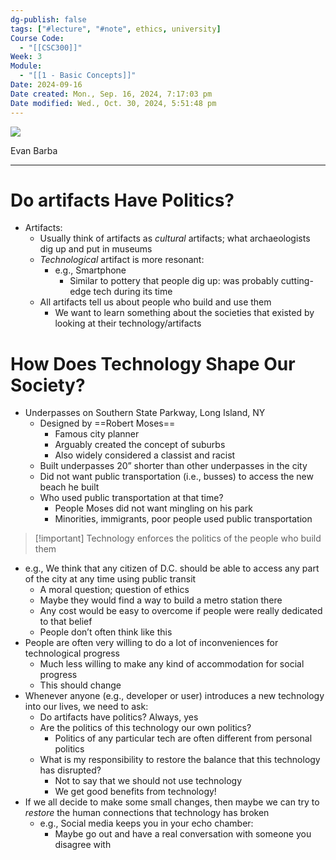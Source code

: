 ```yaml
---
dg-publish: false
tags: ["#lecture", "#note", ethics, university]
Course Code:
  - "[[CSC300]]"
Week: 3
Module:
  - "[[1 - Basic Concepts]]"
Date: 2024-09-16
Date created: Mon., Sep. 16, 2024, 7:17:03 pm
Date modified: Wed., Oct. 30, 2024, 5:51:48 pm
---
```


![](https://www.youtube.com/watch?v=QhOGWy9kvj8&t=2s)

Evan Barba

---

# Do **artifacts** Have Politics?

- Artifacts:
    - Usually think of artifacts as *cultural* artifacts; what archaeologists dig up and put in museums
    - *Technological* artifact is more resonant:
        - e.g., Smartphone
            - Similar to pottery that people dig up: was probably cutting-edge tech during its time
    - All artifacts tell us about people who build and use them
        - We want to learn something about the societies that existed by looking at their technology/artifacts

# How Does Technology Shape Our Society?

- Underpasses on Southern State Parkway, Long Island, NY
    - Designed by ==Robert Moses==
        - Famous city planner
        - Arguably created the concept of suburbs
        - Also widely considered a classist and racist
    - Built underpasses 20” shorter than other underpasses in the city
    - Did not want public transportation (i.e., busses) to access the new beach he built
    - Who used public transportation at that time?
        - People Moses did not want mingling on his park
        - Minorities, immigrants, poor people used public transportation

> [!important] Technology enforces the politics of the people who build them

- e.g., We think that any citizen of D.C. should be able to access any part of the city at any time using public transit
    - A moral question; question of ethics
    - Maybe they would find a way to build a metro station there
    - Any cost would be easy to overcome if people were really dedicated to that belief
    - People don’t often think like this
- People are often very willing to do a lot of inconveniences for technological progress
    - Much less willing to make any kind of accommodation for social progress
    - This should change
- Whenever anyone (e.g., developer or user) introduces a new technology into our lives, we need to ask:
    - Do artifacts have politics? Always, yes
    - Are the politics of this technology our own politics?
        - Politics of any particular tech are often different from personal politics
    - What is my responsibility to restore the balance that this technology has disrupted?
        - Not to say that we should not use technology
        - We get good benefits from technology!
- If we all decide to make some small changes, then maybe we can try to *restore* the human connections that technology has broken
    - e.g., Social media keeps you in your echo chamber:
        - Maybe go out and have a real conversation with someone you disagree with
